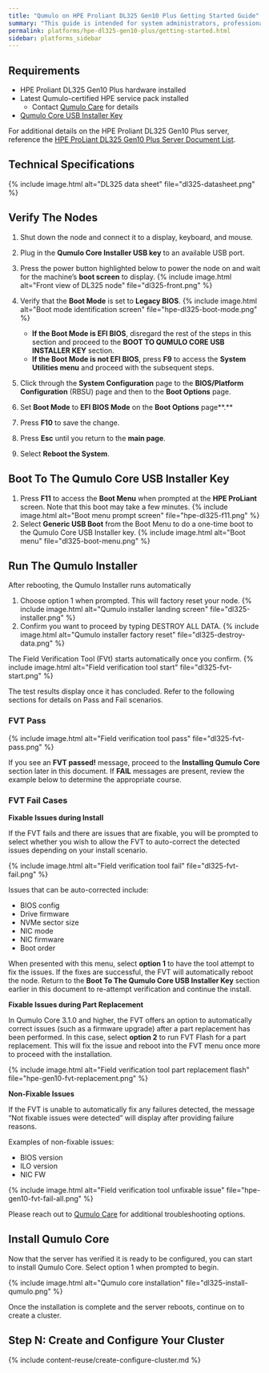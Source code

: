 ```yaml
---
title: "Qumulo on HPE Proliant DL325 Gen10 Plus Getting Started Guide"
summary: "This guide is intended for system administrators, professional service providers, and colleagues in your organization who are responsible for installing and configuring server hardware."
permalink: platforms/hpe-dl325-gen10-plus/getting-started.html
sidebar: platforms_sidebar
---
```


## Requirements

-   HPE Proliant DL325 Gen10 Plus hardware installed
-   Latest Qumulo-certified HPE service pack installed
    -   Contact [Qumulo Care](https://care.qumulo.com/hc/en-us/articles/115008409408-Contact-Qumulo-Care-) for details
-   [Qumulo Core USB Installer Key](https://care.qumulo.com/hc/en-us/articles/360034690034)

For additional details on the HPE Proliant DL325 Gen10 Plus server, reference the [HPE ProLiant DL325 Gen10 Plus Server Document List](https://support.hpe.com/hpesc/public/docDisplay?docLocale=en_US&docId=a00102298en_us).

## Technical Specifications

{% include image.html alt="DL325 data sheet" file="dl325-datasheet.png" %}

## Verify The Nodes

1. Shut down the node and connect it to a display, keyboard, and mouse.

2. Plug in the **Qumulo Core Installer USB key** to an available USB port.

3. Press the power button highlighted below to power the node on and wait for the machine’s **boot screen** to display.  {% include image.html alt="Front view of DL325 node" file="dl325-front.png" %}

4. Verify that the **Boot Mode** is set to **Legacy BIOS**.  {% include image.html alt="Boot mode identification screen" file="hpe-dl325-boot-mode.png" %}

    -   **If the Boot Mode is EFI BIOS**, disregard the rest of the steps in this section and proceed to the **BOOT TO QUMULO CORE USB INSTALLER KEY** section.
    -   **If the Boot Mode is not EFI BIOS**, press **F9** to access the **System Utilities menu** and proceed with the subsequent steps.

5. Click through the **System Configuration** page to the **BIOS/Platform Configuration** (RBSU) page and then to the **Boot Options** page.

6. Set **Boot Mode** to **EFI BIOS Mode** on the **Boot Options** page**.**

7. Press **F10** to save the change.

8. Press **Esc** until you return to the **main page**.

9. Select **Reboot the System**.

## Boot To The Qumulo Core USB Installer Key

1.  Press **F11** to access the **Boot Menu** when prompted at the **HPE ProLiant** screen. Note that this boot may take a few minutes. {% include image.html alt="Boot menu prompt screen" file="hpe-dl325-f11.png" %}
2.  Select **Generic USB Boot** from the Boot Menu to do a one-time boot to the Qumulo Core USB Installer key. {% include image.html alt="Boot menu" file="dl325-boot-menu.png" %}

## Run The Qumulo Installer

After rebooting, the Qumulo Installer runs automatically

1.  Choose option 1 when prompted. This will factory reset your node.  {% include image.html alt="Qumulo installer landing screen" file="dl325-installer.png" %}
2.  Confirm you want to proceed by typing DESTROY ALL DATA.  {% include image.html alt="Qumulo installer factory reset" file="dl325-destroy-data.png" %}

The Field Verification Tool (FVt) starts automatically once you confirm.   {% include image.html alt="Field verification tool start" file="dl325-fvt-start.png" %}

The test results display once it has concluded. Refer to the following sections for details on Pass and Fail scenarios.

### FVT Pass

{% include image.html alt="Field verification tool pass" file="dl325-fvt-pass.png" %}

If you see an **FVT passed!** message, proceed to the **Installing Qumulo Core** section later in this document. If **FAIL** messages are present, review the example below to determine the appropriate course.

### FVT Fail Cases

**Fixable Issues during Install**

If the FVT fails and there are issues that are fixable, you will be prompted to select whether you wish to allow the FVT to auto-correct the detected issues depending on your install scenario.

{% include image.html alt="Field verification tool fail" file="dl325-fvt-fail.png" %}

Issues that can be auto-corrected include:

-   BIOS config
-   Drive firmware
-   NVMe sector size
-   NIC mode
-   NIC firmware
-   Boot order

When presented with this menu, select **option 1** to have the tool attempt to fix the issues. If the fixes are successful, the FVT will automatically reboot the node. Return to the **Boot To The Qumulo Core USB Installer Key** section earlier in this document to re-attempt verification and continue the install.

**Fixable Issues during Part Replacement**

In Qumulo Core 3.1.0 and higher, the FVT offers an option to automatically correct issues (such as a firmware upgrade) after a part replacement has been performed. In this case, select **option 2** to run FVT Flash for a part replacement. This will fix the issue and reboot into the FVT menu once more to proceed with the installation.

{% include image.html alt="Field verification tool part replacement flash" file="hpe-gen10-fvt-replacement.png" %}

**Non-Fixable Issues**

If the FVT is unable to automatically fix any failures detected, the  message “Not fixable issues were detected” will display after providing failure reasons.

Examples of non-fixable issues:

-   BIOS version
-   ILO version
-   NIC FW

{% include image.html alt="Field verification tool unfixable issue" file="hpe-gen10-fvt-fail-all.png" %}

Please reach out to [Qumulo Care](https://care.qumulo.com/hc/en-us/articles/115008409408-Contact-Qumulo-Care-) for additional troubleshooting options.

## Install Qumulo Core

Now that the server has verified it is ready to be configured, you can start to install Qumulo Core. Select option 1 when prompted to begin.

{% include image.html alt="Qumulo core installation" file="dl325-install-qumulo.png" %}

Once the installation is complete and the server reboots, continue on to create a cluster.

## Step N: Create and Configure Your Cluster

{% include content-reuse/create-configure-cluster.md %}
